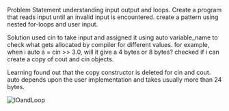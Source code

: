 Problem Statement
understanding input output and loops.
Create a program that reads input until an invalid input is encountered.
create a pattern using nested for-loops and user input. 

Solution
used cin to take input and assigned it using auto variable_name to check what gets allocated by compiler for different values.
for example, when i auto a = cin >> 3.0, will it give a 4 bytes or 8 bytes?
checked if i can create a copy of cout and cin objects. 

Learning
found out that the copy constructor is deleted for cin and cout.
auto depends upon the user implementation and takes usually more than 24 bytes.


![IOandLoop](https://github.com/user-attachments/assets/ba4bcb63-7ebb-48ca-8aaa-83500c1cc67b)

